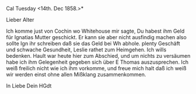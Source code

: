  Cal Tuesday <14th. Dec 1858.>*

Lieber Alter

Ich komme just von Cochin wo Whitehouse mir sagte, Du habest ihm Geld für Ignatias Mutter geschickt. Er kann sie aber nicht ausfindig machen also sollte Ign ihr schreiben daß sie das Geld bei Wh abhole. plenty Geschäft und schwache Gesundheit, Leslie rathet zum Heimgehen. Ich wills bedenken. 
Hault war heute hier zum Abschied, und um nichts zu versäumen habe ich ihm Gelegenheit gegeben sich über E Thomas auszusprechen. Ich weiß freilich nicht wie ich ihm vorkomme, und freue mich halt daß ich weiß wir werden einst ohne allen Mißklang zusammenkommen.

 In Liebe
 Dein HGdt

